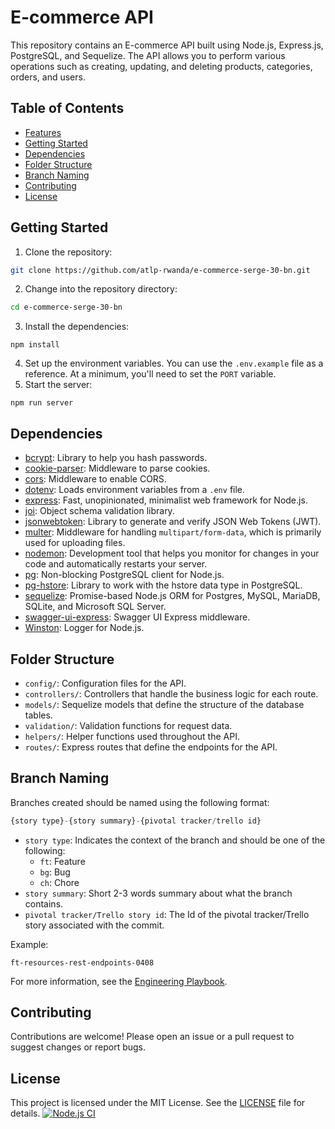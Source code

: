 E-commerce API
===============

This repository contains an E-commerce API built using Node.js, Express.js, PostgreSQL, and Sequelize. The API allows you to perform various operations such as creating, updating, and deleting products, categories, orders, and users.

Table of Contents
-----------------

* [Features](#features)
* [Getting Started](#getting-started)
* [Dependencies](#dependencies)
* [Folder Structure](#folder-structure)
* [Branch Naming](#branch-naming)
* [Contributing](#contributing)
* [License](#license)


Getting Started
---------------

1. Clone the repository:
```bash
git clone https://github.com/atlp-rwanda/e-commerce-serge-30-bn.git
```
2. Change into the repository directory:
```bash
cd e-commerce-serge-30-bn
```
3. Install the dependencies:
```
npm install
```
4. Set up the environment variables. You can use the `.env.example` file as a reference. At a minimum, you'll need to set the `PORT` variable.
5. Start the server:
```
npm run server
```

Dependencies
------------

* [bcrypt](https://www.npmjs.com/package/bcrypt): Library to help you hash passwords.
* [cookie-parser](https://www.npmjs.com/package/cookie-parser): Middleware to parse cookies.
* [cors](https://www.npmjs.com/package/cors): Middleware to enable CORS.
* [dotenv](https://www.npmjs.com/package/dotenv): Loads environment variables from a `.env` file.
* [express](https://www.npmjs.com/package/express): Fast, unopinionated, minimalist web framework for Node.js.
* [joi](https://www.npmjs.com/package/joi): Object schema validation library.
* [jsonwebtoken](https://www.npmjs.com/package/jsonwebtoken): Library to generate and verify JSON Web Tokens (JWT).
* [multer](https://www.npmjs.com/package/multer): Middleware for handling `multipart/form-data`, which is primarily used for uploading files.
* [nodemon](https://www.npmjs.com/package/nodemon): Development tool that helps you monitor for changes in your code and automatically restarts your server.
* [pg](https://www.npmjs.com/package/pg): Non-blocking PostgreSQL client for Node.js.
* [pg-hstore](https://www.npmjs.com/package/pg-hstore): Library to work with the hstore data type in PostgreSQL.
* [sequelize](https://www.npmjs.com/package/sequelize): Promise-based Node.js ORM for Postgres, MySQL, MariaDB, SQLite, and Microsoft SQL Server.
* [swagger-ui-express](https://www.npmjs.com/package/swagger-ui-express): Swagger UI Express middleware.
* [Winston](https://www.npmjs.com/package/winston): Logger for Node.js.

Folder Structure
----------------

* `config/`: Configuration files for the API.
* `controllers/`: Controllers that handle the business logic for each route.
* `models/`: Sequelize models that define the structure of the database tables.
* `validation/`: Validation functions for request data.
* `helpers/`: Helper functions used throughout the API.
* `routes/`: Express routes that define the endpoints for the API.


Branch Naming
-------------

Branches created should be named using the following format:
```javascript
{story type}-{story summary}-{pivotal tracker/trello id}
```
* `story type`: Indicates the context of the branch and should be one of the following:
	+ `ft`: Feature
	+ `bg`: Bug
	+ `ch`: Chore
* `story summary`: Short 2-3 words summary about what the branch contains.
* `pivotal tracker/Trello story id`: The Id of the pivotal tracker/Trello story associated with the commit.

Example:
```
ft-resources-rest-endpoints-0408
```
For more information, see the [Engineering Playbook](https://github.com/atlp-rwanda/engineering-playbook/wiki/).

Contributing
------------

Contributions are welcome! Please open an issue or a pull request to suggest changes or report bugs.

License
-------

This project is licensed under the MIT License. See the [LICENSE](LICENSE) file for details.
[![Node.js CI](https://github.com/atlp-rwanda/e-commerce-serge-30-bn/actions/workflows/node.js.yml/badge.svg)](https://github.com/atlp-rwanda/e-commerce-serge-30-bn/actions/workflows/node.js.yml)